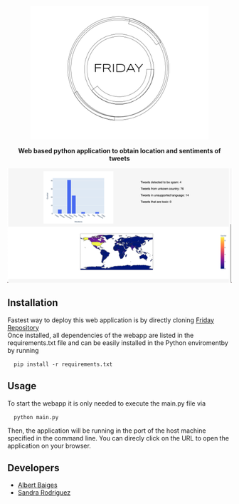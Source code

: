 <p align="center">
  <img width="400" src="assets/fridayLogo.png">
</p>
<p align="center">
  <b>Web based python application to obtain location and sentiments of tweets </b>
</p>

![App Demo](readmeImage/resultsDemo.png)

## Installation
Fastest way to deploy this web application is by directly cloning [Friday Repository](https://github.com/albertbaiges/friday)  
Once installed, all dependencies of the webapp are listed in the requirements.txt file and can be easily installed in the Python enviromentby by running 

``` lang-zsh
  pip install -r requirements.txt
```

## Usage
To start the webapp it is only needed to execute the main.py file via

```
  python main.py
```
Then, the application will be running in the port of the host machine specified in the command line. You can direcly click on the URL to open the application on your browser.

## Developers
* [Albert Baiges](https://github.com/albertbaiges)  
* [Sandra Rodriguez](https://github.com/SandraRoDiaz)
